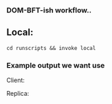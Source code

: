 ### DOM-BFT-ish workflow..

## Local:
`cd runscripts && invoke local`


### Example output we want use

Client:

Replica: